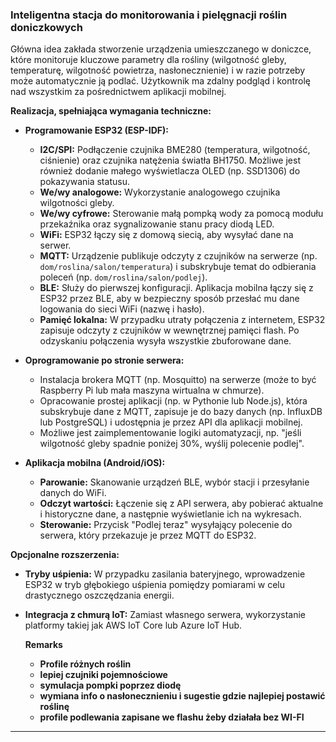 ### Inteligentna stacja do monitorowania i pielęgnacji roślin doniczkowych

Główna idea zakłada stworzenie urządzenia umieszczanego w doniczce, które monitoruje kluczowe parametry dla rośliny (wilgotność gleby, temperaturę, wilgotność powietrza, nasłonecznienie) i w razie potrzeby może automatycznie ją podlać. Użytkownik ma zdalny podgląd i kontrolę nad wszystkim za pośrednictwem aplikacji mobilnej.

**Realizacja, spełniająca wymagania techniczne:**

*   **Programowanie ESP32 (ESP-IDF):**
    *   **I2C/SPI:** Podłączenie czujnika BME280 (temperatura, wilgotność, ciśnienie) oraz czujnika natężenia światła BH1750. Możliwe jest również dodanie małego wyświetlacza OLED (np. SSD1306) do pokazywania statusu.
    *   **We/wy analogowe:** Wykorzystanie analogowego czujnika wilgotności gleby.
    *   **We/wy cyfrowe:** Sterowanie małą pompką wody za pomocą modułu przekaźnika oraz sygnalizowanie stanu pracy diodą LED.
    *   **WiFi:** ESP32 łączy się z domową siecią, aby wysyłać dane na serwer.
    *   **MQTT:** Urządzenie publikuje odczyty z czujników na serwerze (np. `dom/roslina/salon/temperatura`) i subskrybuje temat do odbierania poleceń (np. `dom/roslina/salon/podlej`).
    *   **BLE:** Służy do pierwszej konfiguracji. Aplikacja mobilna łączy się z ESP32 przez BLE, aby w bezpieczny sposób przesłać mu dane logowania do sieci WiFi (nazwę i hasło).
    *   **Pamięć lokalna:** W przypadku utraty połączenia z internetem, ESP32 zapisuje odczyty z czujników w wewnętrznej pamięci flash. Po odzyskaniu połączenia wysyła wszystkie zbuforowane dane.

*   **Oprogramowanie po stronie serwera:**
    *   Instalacja brokera MQTT (np. Mosquitto) na serwerze (może to być Raspberry Pi lub mała maszyna wirtualna w chmurze).
    *   Opracowanie prostej aplikacji (np. w Pythonie lub Node.js), która subskrybuje dane z MQTT, zapisuje je do bazy danych (np. InfluxDB lub PostgreSQL) i udostępnia je przez API dla aplikacji mobilnej.
    *   Możliwe jest zaimplementowanie logiki automatyzacji, np. "jeśli wilgotność gleby spadnie poniżej 30%, wyślij polecenie podlej".

*   **Aplikacja mobilna (Android/iOS):**
    *   **Parowanie:** Skanowanie urządzeń BLE, wybór stacji i przesyłanie danych do WiFi.
    *   **Odczyt wartości:** Łączenie się z API serwera, aby pobierać aktualne i historyczne dane, a następnie wyświetlanie ich na wykresach.
    *   **Sterowanie:** Przycisk "Podlej teraz" wysyłający polecenie do serwera, który przekazuje je przez MQTT do ESP32.

**Opcjonalne rozszerzenia:**
*   **Tryby uśpienia:** W przypadku zasilania bateryjnego, wprowadzenie ESP32 w tryb głębokiego uśpienia pomiędzy pomiarami w celu drastycznego oszczędzania energii.
*   **Integracja z chmurą IoT:** Zamiast własnego serwera, wykorzystanie platformy takiej jak AWS IoT Core lub Azure IoT Hub.

    **Remarks**

    * **Profile różnych roślin**
    * **lepiej czujniki pojemnościowe**
    * **symulacja pompki poprzez diodę**
    * **wymiana info o nasłonecznieniu i sugestie gdzie najlepiej postawić roślinę**
    * **profile podlewania zapisane we flashu żeby działała bez WI-FI**

---
